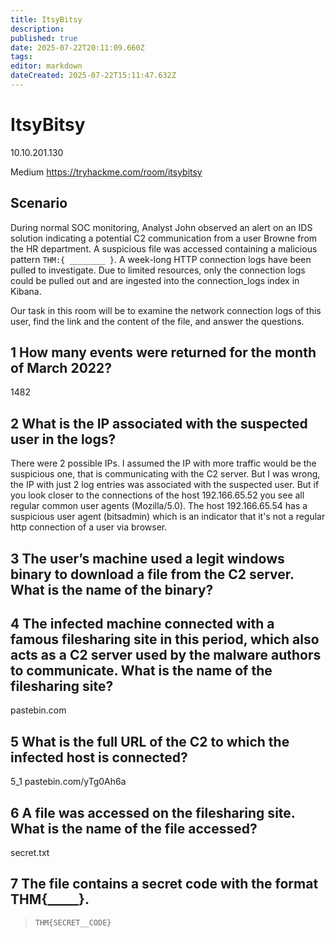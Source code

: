 ```yaml
---
title: ItsyBitsy
description: 
published: true
date: 2025-07-22T20:11:09.660Z
tags: 
editor: markdown
dateCreated: 2025-07-22T15:11:47.632Z
---
```


# ItsyBitsy


10.10.201.130

Medium
https://tryhackme.com/room/itsybitsy


## Scenario

During normal SOC monitoring, Analyst John observed an alert on an IDS solution indicating a potential C2 communication from a user Browne from the HR department. A suspicious file was accessed containing a malicious pattern `THM:{ ________ }`. A week-long HTTP connection logs have been pulled to investigate. Due to limited resources, only the connection logs could be pulled out and are ingested into the connection_logs index in Kibana.

Our task in this room will be to examine the network connection logs of this user, find the link and the content of the file, and answer the questions.


## 1 How many events were returned for the month of March 2022?
1482


## 2 What is the IP associated with the suspected user in the logs?

There were 2 possible IPs. I assumed the IP with more traffic would be the suspicious one, that is communicating with the C2 server. But I was wrong, the IP with just 2 log entries was associated with the suspected user. But if you look closer to the connections of the host 192.166.65.52 you see all regular common user agents (Mozilla/5.0). The host 192.166.65.54 has a suspicious user agent (bitsadmin) which is an indicator that it's not a regular http connection of a user via browser.


## 3 The user’s machine used a legit windows binary to download a file from the C2 server. What is the name of the binary?


## 4 The infected machine connected with a famous filesharing site in this period, which also acts as a C2 server used by the malware authors to communicate. What is the name of the filesharing site?

pastebin.com

## 5 What is the full URL of the C2 to which the infected host is connected?
5_1
pastebin.com/yTg0Ah6a

## 6 A file was accessed on the filesharing site. What is the name of the file accessed?
secret.txt

## 7 The file contains a secret code with the format THM{_____}.

> `THM{SECRET__CODE}`



